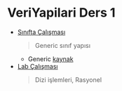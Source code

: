 # VeriYapilari Ders 1

* [Sınıfta Çalışması]() 
	> Generic sınıf yapısı
	* Generic [kaynak](..//Generics1.pdf)
* [Lab Çalışması]() 
	> Dizi işlemleri, Rasyonel


